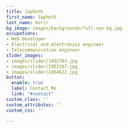 ```yaml
---
title: Japheth
first_name: Japheth
last_name: Korir
bg_image: images/backgrounds/full-nav-bg.jpg
occupations:
- Web Developer
- Electrical and electronics engineer
- Telecommunication engineer
slider_images:
- images/slider/1892783.jpg
- images/slider/1952167.jpg
- images/slider/2454622.jpg
button:
  enable: true
  label: Contact Me
  link: "#contact"
custom_class: ''
custom_attributes: ''
custom_css: ''

---
```

